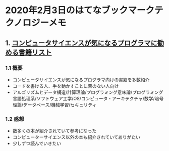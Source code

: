 # 2020年2月3日のはてなブックマークテクノロジーメモ

## 1. [コンピュータサイエンスが気になるプログラマに勧める書籍リスト](https://magazine.rubyist.net/articles/0061/0061-ForeWord.html)

### 1.1 概要

- コンピュータサイエンスが気になるプログラマ向けの書籍を多数紹介
- コードを書ける人、手を動かすことに苦のない人向け
- アルゴリズムとデータ構造/計算理論/プログラミング意味論/プログラミング言語処理系/ソフトウェア工学/OS/コンピュータ・アーキテクチャ/数学/暗号理論/データベース/機械学習/セキュリティ

### 1.2 感想

- 数多くの本が紹介されていて参考になった
- コンピューターサイエンス以外の本も紹介されていてありがたい
- 少しずつ読んでいきたい
